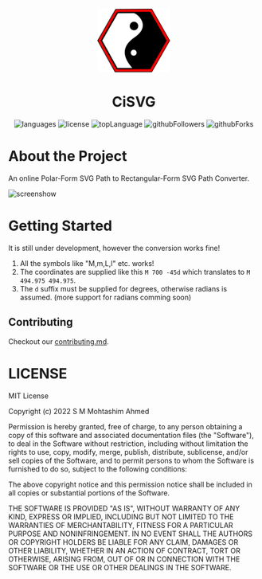 <p align="center">
    <img src="https://raw.githubusercontent.com/CarefulProgrammer/CiSVG/main/assets/CiSVG%20logo.svg" height="128">
    <h1 align="center">CiSVG</h1>
</p>

<p align="center">
  <img alt="languages" src="https://img.shields.io/github/languages/count/carefulprogrammer/cisvg?style=for-the-badge"/>
  <img alt="license" src="https://img.shields.io/github/license/carefulprogrammer/cisvg?style=for-the-badge"/>
  <img alt="topLanguage" src="https://img.shields.io/github/languages/top/carefulprogrammer/cisvg?style=for-the-badge"/>
  <img alt="githubFollowers" src="https://img.shields.io/github/followers/carefulprogrammer?style=for-the-badge"/>
  <img alt="githubForks" src="https://img.shields.io/github/forks/carefulprogrammer/cisvg?style=for-the-badge"/>
</p>

# About the Project

An online Polar-Form SVG Path to Rectangular-Form SVG Path Converter.

<img alt="screenshow" src="Screenshots/Screenshot #1.png"/>

# Getting Started

It is still under development, however the conversion works fine!
1. All the symbols like "M,m,L,l" etc. works!
2. The coordinates are supplied like this `M 700 -45d` which translates to `M 494.975 494.975`.
3. The `d` suffix must be supplied for degrees, otherwise radians is assumed. (more support for radians comming soon)

## Contributing

Checkout our [contributing.md](/contributing.md).

# LICENSE
MIT License

Copyright (c) 2022 S M Mohtashim Ahmed

Permission is hereby granted, free of charge, to any person obtaining a copy
of this software and associated documentation files (the "Software"), to deal
in the Software without restriction, including without limitation the rights
to use, copy, modify, merge, publish, distribute, sublicense, and/or sell
copies of the Software, and to permit persons to whom the Software is
furnished to do so, subject to the following conditions:

The above copyright notice and this permission notice shall be included in all
copies or substantial portions of the Software.

THE SOFTWARE IS PROVIDED "AS IS", WITHOUT WARRANTY OF ANY KIND, EXPRESS OR
IMPLIED, INCLUDING BUT NOT LIMITED TO THE WARRANTIES OF MERCHANTABILITY,
FITNESS FOR A PARTICULAR PURPOSE AND NONINFRINGEMENT. IN NO EVENT SHALL THE
AUTHORS OR COPYRIGHT HOLDERS BE LIABLE FOR ANY CLAIM, DAMAGES OR OTHER
LIABILITY, WHETHER IN AN ACTION OF CONTRACT, TORT OR OTHERWISE, ARISING FROM,
OUT OF OR IN CONNECTION WITH THE SOFTWARE OR THE USE OR OTHER DEALINGS IN THE
SOFTWARE.
